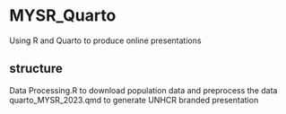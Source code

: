 # MYSR_Quarto
Using R and Quarto to produce online presentations

## structure
Data Processing.R to download population data and preprocess the data
quarto_MYSR_2023.qmd to generate UNHCR branded presentation 
